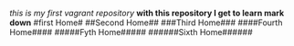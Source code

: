 *this is my first vagrant repository*
**with this repository I get to learn mark down**
#first Home#
##Second Home##
###Third Home###
####Fourth Home####
#####Fyth Home#####
######Sixth Home######
